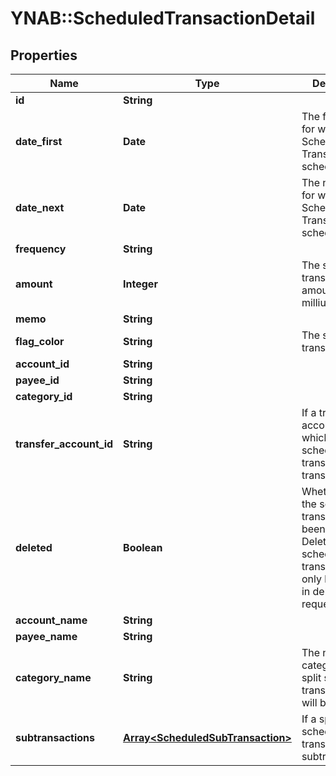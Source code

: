 # YNAB::ScheduledTransactionDetail

## Properties

| Name | Type | Description | Notes |
| ---- | ---- | ----------- | ----- |
| **id** | **String** |  |  |
| **date_first** | **Date** | The first date for which the Scheduled Transaction was scheduled. |  |
| **date_next** | **Date** | The next date for which the Scheduled Transaction is scheduled. |  |
| **frequency** | **String** |  |  |
| **amount** | **Integer** | The scheduled transaction amount in milliunits format |  |
| **memo** | **String** |  | [optional] |
| **flag_color** | **String** | The scheduled transaction flag | [optional] |
| **account_id** | **String** |  |  |
| **payee_id** | **String** |  | [optional] |
| **category_id** | **String** |  | [optional] |
| **transfer_account_id** | **String** | If a transfer, the account_id which the scheduled transaction transfers to | [optional] |
| **deleted** | **Boolean** | Whether or not the scheduled transaction has been deleted.  Deleted scheduled transactions will only be included in delta requests. |  |
| **account_name** | **String** |  |  |
| **payee_name** | **String** |  | [optional] |
| **category_name** | **String** | The name of the category.  If a split scheduled transaction, this will be &#39;Split&#39;. | [optional] |
| **subtransactions** | [**Array&lt;ScheduledSubTransaction&gt;**](ScheduledSubTransaction.md) | If a split scheduled transaction, the subtransactions. |  |

